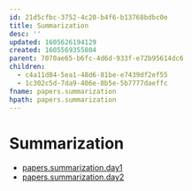 ```yaml
---
id: 21d5cfbc-3752-4c20-b4f6-b13768bdbc0e
title: Summarization
desc: ''
updated: 1605626194129
created: 1605569355804
parent: 7070ae65-b6fc-4d6d-933f-e72b95614dc6
children:
  - c4a11d84-5ea1-48d6-81be-e7439df2ef55
  - 1c302c5d-7da9-406e-8b5e-5b7777daeffc
fname: papers.summarization
hpath: papers.summarization
---
```

# Summarization

- [papers.summarization.day1](c4a11d84-5ea1-48d6-81be-e7439df2ef55)
- [papers.summarization.day2](1c302c5d-7da9-406e-8b5e-5b7777daeffc)

